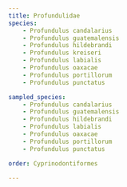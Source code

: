 ```yaml
---
title: Profundulidae
species:
    - Profundulus candalarius
    - Profundulus guatemalensis
    - Profundulus hildebrandi
    - Profundulus kreiseri
    - Profundulus labialis
    - Profundulus oaxacae
    - Profundulus portillorum
    - Profundulus punctatus

sampled_species:
    - Profundulus candalarius
    - Profundulus guatemalensis
    - Profundulus hildebrandi
    - Profundulus labialis
    - Profundulus oaxacae
    - Profundulus portillorum
    - Profundulus punctatus

order: Cyprinodontiformes

---
```

